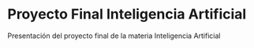 # Proyecto Final Inteligencia Artificial
Presentación del proyecto final de la materia Inteligencia Artificial
